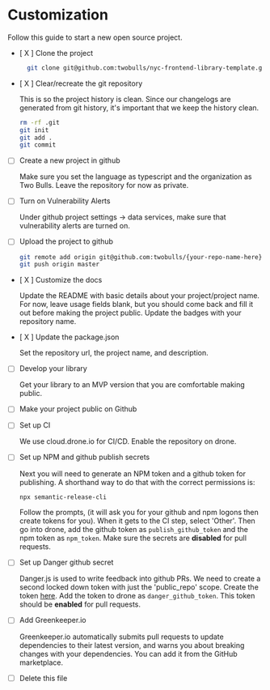 # Customization

Follow this guide to start a new open source project.

- [ X ] Clone the project

  ```bash
    git clone git@github.com:twobulls/nyc-frontend-library-template.git
  ```

- [ X ] Clear/recreate the git repository

  This is so the project history is clean. Since our changelogs are generated from git history, it's important that we keep the history clean.

  ```bash
  rm -rf .git
  git init
  git add .
  git commit
  ```

- [ ] Create a new project in github

  Make sure you set the language as typescript and the organization as Two Bulls. Leave the repository for now as private.

- [ ] Turn on Vulnerability Alerts

  Under github project settings -> data services, make sure that vulnerability alerts are turned on.

- [ ] Upload the project to github

  ```bash
  git remote add origin git@github.com:twobulls/{your-repo-name-here}
  git push origin master
  ```

- [ X ] Customize the docs

  Update the README with basic details about your project/project name. For now, leave usage fields blank, but you should come back and fill it out before making the project public. Update the badges with your repository name.

- [ X ] Update the package.json

  Set the repository url, the project name, and description.

- [ ] Develop your library

  Get your library to an MVP version that you are comfortable making public.

- [ ] Make your project public on Github
- [ ] Set up CI

  We use cloud.drone.io for CI/CD. Enable the repository on drone.

- [ ] Set up NPM and github publish secrets

  Next you will need to generate an NPM token and a github token for publishing. A shorthand way to do that with the correct permissions is:

  ```bash
  npx semantic-release-cli
  ```

  Follow the prompts, (it will ask you for your github and npm logons then create tokens for you). When it gets to the CI step, select 'Other'. Then go into drone, add the github token as `publish_github_token` and the npm token as `npm_token`. Make sure the secrets are **disabled** for pull requests.

- [ ] Set up Danger github secret

  Danger.js is used to write feedback into github PRs. We need to create a second locked down token with just the 'public_repo' scope. Create the token [here](https://github.com/settings/tokens/new). Add the token to drone as `danger_github_token`. This token should be **enabled** for pull requests.

- [ ] Add Greenkeeper.io

  Greenkeeper.io automatically submits pull requests to update dependencies to their latest version, and warns you about breaking changes with your dependencies. You can add it from the GitHub marketplace.

- [ ] Delete this file
